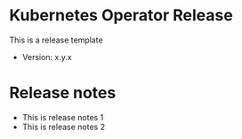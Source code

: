 # Kubernetes Operator Release

This is a release template

* Version: x.y.x


# Release notes

* This is release notes 1
* This is release notes 2
